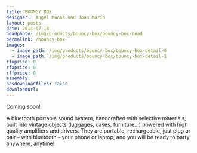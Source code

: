 ```yaml
---
title: BOUNCY BOX
designer:  Angel Munos and Joan Marín
layout: posts
date: 2014-07-18
headphoto: /img/products/bouncy-box/bouncy-box-head
permalink: /bouncy-box
images:  
  - image_path: /img/products/bouncy-box/bouncy-box-detail-0
  - image_path: /img/products/bouncy-box/bouncy-box-detail-1
rfuprice: 0
rfaprice: 0
rffprice: 0
assembly: 
hasdownloadfiles: false
downloadurl:
---
```


Coming soon! 

A bluetooth portable sound system, handcrafted with selective materials, built into vintage objects (luggages, cases, furniture…) powered with high quality amplifiers and drivers. They are portable, rechargeable, just plug or pair – with bluetooth – your phone or laptop, and you will be ready to party anywhere, anytime!